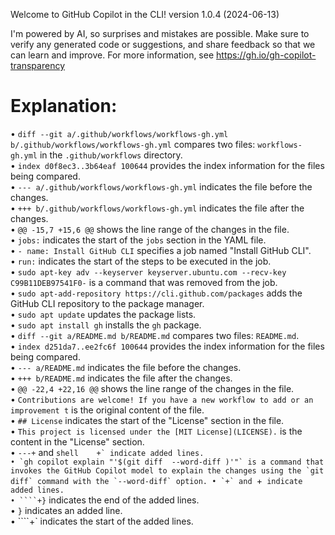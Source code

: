 
Welcome to GitHub Copilot in the CLI!
version 1.0.4 (2024-06-13)

I'm powered by AI, so surprises and mistakes are possible. Make sure to verify any generated code or suggestions, and share feedback so that we can learn and improve. For more information, see https://gh.io/gh-copilot-transparency


  # Explanation:                                                                                                                                                                         
                                                                                                                                                                                         
  • `diff --git a/.github/workflows/workflows-gh.yml b/.github/workflows/workflows-gh.yml` compares two files: `workflows-gh.yml` in the `.github/workflows` directory.                  
      • `index d0f8ec3..3b64eaf 100644` provides the index information for the files being compared.                                                                                     
      • `--- a/.github/workflows/workflows-gh.yml` indicates the file before the changes.                                                                                                
      • `+++ b/.github/workflows/workflows-gh.yml` indicates the file after the changes.                                                                                                 
  • `@@ -15,7 +15,6 @@` shows the line range of the changes in the file.                                                                                                                 
  • `jobs:` indicates the start of the `jobs` section in the YAML file.                                                                                                                  
  • `- name: Install GitHub CLI` specifies a job named "Install GitHub CLI".                                                                                                             
  • `run:` indicates the start of the steps to be executed in the job.                                                                                                                   
  • `sudo apt-key adv --keyserver keyserver.ubuntu.com --recv-key C99B11DEB97541F0-` is a command that was removed from the job.                                                         
  • `sudo apt-add-repository https://cli.github.com/packages` adds the GitHub CLI repository to the package manager.                                                                     
  • `sudo apt update` updates the package lists.                                                                                                                                         
  • `sudo apt install gh` installs the `gh` package.                                                                                                                                     
  • `diff --git a/README.md b/README.md` compares two files: `README.md`.                                                                                                                
  • `index d251da7..ee2fc6f 100644` provides the index information for the files being compared.                                                                                         
  • `--- a/README.md` indicates the file before the changes.                                                                                                                             
  • `+++ b/README.md` indicates the file after the changes.                                                                                                                              
  • `@@ -22,4 +22,16 @@` shows the line range of the changes in the file.                                                                                                                
  • `Contributions are welcome! If you have a new workflow to add or an improvement t` is the original content of the file.                                                              
  • `## License` indicates the start of the "License" section in the file.                                                                                                               
  • `This project is licensed under the [MIT License](LICENSE).` is the content in the "License" section.                                                                                
  • `---+` and ````shell	+` indicate added lines.                                                                                                                                         
  • `gh copilot explain "'$(git diff  --word-diff )'"` is a command that invokes the GitHub Copilot model to explain the changes using the `git diff` command with the `--word-diff` option.
  • `+` and ````+` indicate added lines.                                                                                                                                                 
  • ````+}` indicates the end of the added lines.                                                                                                                                        
  • `}` indicates an added line.                                                                                                                                                         
  • ````+` indicates the start of the added lines.                                                                                                                                       


